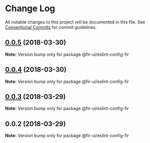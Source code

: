 # Change Log

All notable changes to this project will be documented in this file.
See [Conventional Commits](https://conventionalcommits.org) for commit guidelines.

<a name="0.0.5"></a>
## [0.0.5](https://github.com/fjc0k/fir-ui/compare/@fir-ui/eslint-config-fir@0.0.4...@fir-ui/eslint-config-fir@0.0.5) (2018-03-30)




**Note:** Version bump only for package @fir-ui/eslint-config-fir

<a name="0.0.4"></a>
## [0.0.4](https://github.com/fjc0k/fir-ui/compare/@fir-ui/eslint-config-fir@0.0.3...@fir-ui/eslint-config-fir@0.0.4) (2018-03-30)




**Note:** Version bump only for package @fir-ui/eslint-config-fir

<a name="0.0.3"></a>
## [0.0.3](https://github.com/fjc0k/fir-ui/compare/@fir-ui/eslint-config-fir@0.0.2...@fir-ui/eslint-config-fir@0.0.3) (2018-03-29)




**Note:** Version bump only for package @fir-ui/eslint-config-fir

<a name="0.0.2"></a>
## 0.0.2 (2018-03-29)




**Note:** Version bump only for package @fir-ui/eslint-config-fir
